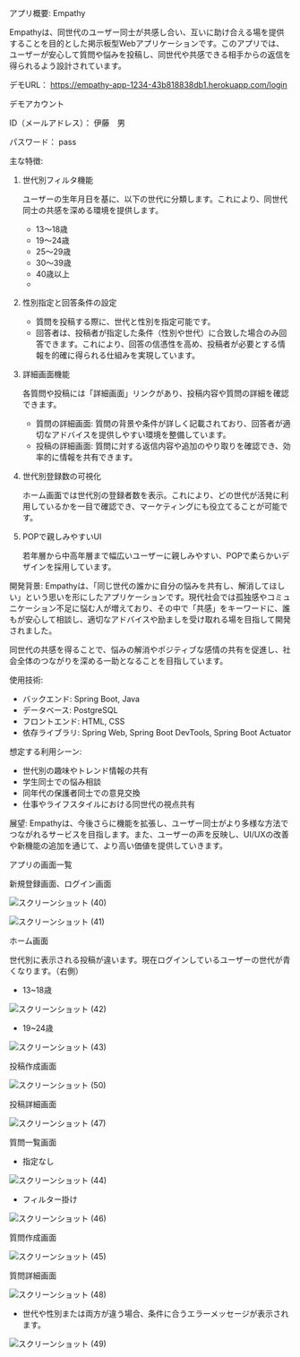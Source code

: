 アプリ概要: Empathy

Empathyは、同世代のユーザー同士が共感し合い、互いに助け合える場を提供することを目的とした掲示板型Webアプリケーションです。このアプリでは、ユーザーが安心して質問や悩みを投稿し、同世代や共感できる相手からの返信を得られるよう設計されています。

デモURL： https://empathy-app-1234-43b818838db1.herokuapp.com/login

デモアカウント

ID（メールアドレス）： 伊藤　男

パスワード： pass

主な特徴:

1. 世代別フィルタ機能
    
    ユーザーの生年月日を基に、以下の世代に分類します。これにより、同世代同士の共感を深める環境を提供します。
    
    - 13～18歳
    - 19～24歳
    - 25～29歳
    - 30～39歳
    - 40歳以上
    - 
2. 性別指定と回答条件の設定
    - 質問を投稿する際に、世代と性別を指定可能です。
    - 回答者は、投稿者が指定した条件（性別や世代）に合致した場合のみ回答できます。これにより、回答の信憑性を高め、投稿者が必要とする情報を的確に得られる仕組みを実現しています。
3. 詳細画面機能
    
    各質問や投稿には「詳細画面」リンクがあり、投稿内容や質問の詳細を確認できます。
    
    - 質問の詳細画面: 質問の背景や条件が詳しく記載されており、回答者が適切なアドバイスを提供しやすい環境を整備しています。
    - 投稿の詳細画面: 質問に対する返信内容や追加のやり取りを確認でき、効率的に情報を共有できます。
4. 世代別登録数の可視化
    
    ホーム画面では世代別の登録者数を表示。これにより、どの世代が活発に利用しているかを一目で確認でき、マーケティングにも役立てることが可能です。
    
5. POPで親しみやすいUI
    
    若年層から中高年層まで幅広いユーザーに親しみやすい、POPで柔らかいデザインを採用しています。
    

開発背景:
Empathyは、「同じ世代の誰かに自分の悩みを共有し、解消してほしい」という思いを形にしたアプリケーションです。現代社会では孤独感やコミュニケーション不足に悩む人が増えており、その中で「共感」をキーワードに、誰もが安心して相談し、適切なアドバイスや励ましを受け取れる場を目指して開発されました。

同世代の共感を得ることで、悩みの解消やポジティブな感情の共有を促進し、社会全体のつながりを深める一助となることを目指しています。

使用技術:
- バックエンド: Spring Boot, Java
- データベース: PostgreSQL
- フロントエンド: HTML, CSS
- 依存ライブラリ: Spring Web, Spring Boot DevTools, Spring Boot Actuator

想定する利用シーン:
- 世代別の趣味やトレンド情報の共有
- 学生同士での悩み相談
- 同年代の保護者同士での意見交換
- 仕事やライフスタイルにおける同世代の視点共有

展望:
Empathyは、今後さらに機能を拡張し、ユーザー同士がより多様な方法でつながれるサービスを目指します。また、ユーザーの声を反映し、UI/UXの改善や新機能の追加を通じて、より高い価値を提供していきます。

アプリの画面一覧

新規登録画面、ログイン画面

![スクリーンショット (40)](https://github.com/user-attachments/assets/d06cfd19-57f5-4c03-a344-8641574c3cf8)

![スクリーンショット (41)](https://github.com/user-attachments/assets/369f5898-e13d-4cf7-a1f9-b6841d633c6a)

ホーム画面

世代別に表示される投稿が違います。現在ログインしているユーザーの世代が青くなります。（右側）

- 13~18歳

![スクリーンショット (42)](https://github.com/user-attachments/assets/b497707d-0c76-44cd-80b3-ab0b00831d61)


- 19~24歳

![スクリーンショット (43)](https://github.com/user-attachments/assets/64fae45d-7bce-4b02-9548-6ffd3e65d1fe)


投稿作成画面

![スクリーンショット (50)](https://github.com/user-attachments/assets/e0ace3f5-caf3-4dae-a277-b4dac4aa284b)


投稿詳細画面

![スクリーンショット (47)](https://github.com/user-attachments/assets/4a17e1b4-13cc-45a1-9bcc-d88e7d16c76a)


質問一覧画面

- 指定なし

![スクリーンショット (44)](https://github.com/user-attachments/assets/fe7db900-8aa4-4393-8567-ea4ce48eb20a)


- フィルター掛け

![スクリーンショット (46)](https://github.com/user-attachments/assets/ec9c7f2d-029c-4402-86f1-a0f4cb4d8612)


質問作成画面

![スクリーンショット (45)](https://github.com/user-attachments/assets/d10c630e-4854-47b4-a2ff-025240c135a7)


質問詳細画面

![スクリーンショット (48)](https://github.com/user-attachments/assets/ca251041-5601-484b-8f9c-55ad314bf238)


- 世代や性別または両方が違う場合、条件に合うエラーメッセージが表示されます。

![スクリーンショット (49)](https://github.com/user-attachments/assets/347b8cf8-364c-4f4b-a44b-594793cff6ae)

